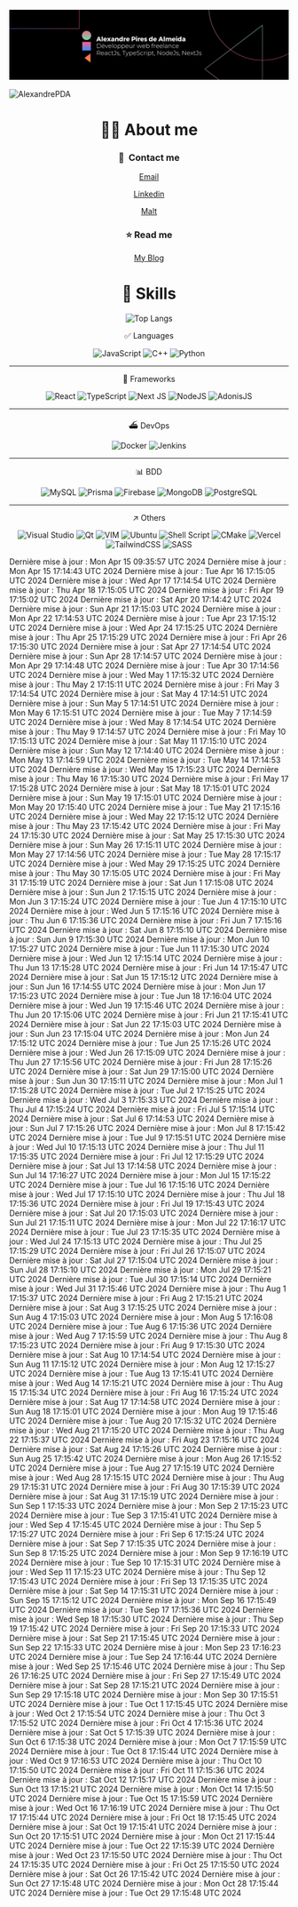 ![Description de l'image](./banniereLK.png)

<p align="left"> <img src="https://komarev.com/ghpvc/?username=AlexandrePDA&label=Profile%20views&color=0e75b6&style=flat" alt="AlexandrePDA" /> </p>

<div align="center">
  
# 👋🏽 About me

### 💌  **Contact me**
  
  [Email](mailto:al.piresdealmeida@gmail.com)
  
  [Linkedin](www.linkedin.com/in/alexandre-pires-de-almeida)
  
[Malt](https://www.malt.fr/profile/alexandrepiresdealmeida)
 
### ⭐️ **Read me** 

[My Blog](https://alexandre-blog.vercel.app)



                    

# 🦾 Skills


  

![Top Langs](https://github-readme-stats.vercel.app/api/top-langs/?username=alexandrePDA&layout=compact)


✅ Languages

![JavaScript](https://img.shields.io/badge/javascript-%23323330.svg?style=for-the-badge&logo=javascript&logoColor=%23F7DF1E)
![C++](https://img.shields.io/badge/c++-%2300599C.svg?style=for-the-badge&logo=c%2B%2B&logoColor=white)
![Python](https://img.shields.io/badge/python-3670A0?style=for-the-badge&logo=python&logoColor=ffdd54)

---

🧩 Frameworks

![React](https://img.shields.io/badge/react-%2320232a.svg?style=for-the-badge&logo=react&logoColor=%2361DAFB)
![TypeScript](https://img.shields.io/badge/typescript-%23007ACC.svg?style=for-the-badge&logo=typescript&logoColor=white)
![Next JS](https://img.shields.io/badge/Next-black?style=for-the-badge&logo=next.js&logoColor=white)
![NodeJS](https://img.shields.io/badge/node.js-6DA55F?style=for-the-badge&logo=node.js&logoColor=white)
![AdonisJS](https://img.shields.io/badge/adonis%20js-220052?style=for-the-badge&logo=adonisjs&logoColor=white)

---

⛴️ DevOps

![Docker](https://img.shields.io/badge/Docker-2CA5E0?style=for-the-badge&logo=docker&logoColor=white)
![Jenkins](https://img.shields.io/badge/Jenkins-D24939?style=for-the-badge&logo=Jenkins&logoColor=white)

---

📊 BDD
  
![MySQL](https://img.shields.io/badge/mysql-%2300f.svg?style=for-the-badge&logo=mysql&logoColor=white)
![Prisma](https://img.shields.io/badge/Prisma-3982CE?style=for-the-badge&logo=Prisma&logoColor=white)
![Firebase](https://img.shields.io/badge/Firebase-039BE5?style=for-the-badge&logo=Firebase&logoColor=white)
![MongoDB](https://img.shields.io/badge/MongoDB-%234ea94b.svg?style=for-the-badge&logo=mongodb&logoColor=white)
![PostgreSQL](https://img.shields.io/badge/PostgreSQL-316192?style=for-the-badge&logo=postgresql&logoColor=white)

---


↗️ Others

![Visual Studio](https://img.shields.io/badge/Visual%20Studio-5C2D91.svg?style=for-the-badge&logo=visual-studio&logoColor=white)
![Qt](https://img.shields.io/badge/Qt-%23217346.svg?style=for-the-badge&logo=Qt&logoColor=white)
![VIM](https://img.shields.io/badge/VIM-%2311AB00.svg?&style=for-the-badge&logo=vim&logoColor=white)
![Ubuntu](https://img.shields.io/badge/Ubuntu-E95420?style=for-the-badge&logo=ubuntu&logoColor=white)
![Shell Script](https://img.shields.io/badge/shell_script-%23121011.svg?style=for-the-badge&logo=gnu-bash&logoColor=white)
![CMake](https://img.shields.io/badge/CMake-%23008FBA.svg?style=for-the-badge&logo=cmake&logoColor=white)
![Vercel](https://img.shields.io/badge/vercel-%23000000.svg?style=for-the-badge&logo=vercel&logoColor=white)
![TailwindCSS](https://img.shields.io/badge/tailwindcss-%2338B2AC.svg?style=for-the-badge&logo=tailwind-css&logoColor=white)
![SASS](https://img.shields.io/badge/SASS-hotpink.svg?style=for-the-badge&logo=SASS&logoColor=white)

 
</div>


Dernière mise à jour : Mon Apr 15 09:35:57 UTC 2024
Dernière mise à jour : Mon Apr 15 17:14:43 UTC 2024
Dernière mise à jour : Tue Apr 16 17:15:05 UTC 2024
Dernière mise à jour : Wed Apr 17 17:14:54 UTC 2024
Dernière mise à jour : Thu Apr 18 17:15:05 UTC 2024
Dernière mise à jour : Fri Apr 19 17:15:02 UTC 2024
Dernière mise à jour : Sat Apr 20 17:14:42 UTC 2024
Dernière mise à jour : Sun Apr 21 17:15:03 UTC 2024
Dernière mise à jour : Mon Apr 22 17:14:53 UTC 2024
Dernière mise à jour : Tue Apr 23 17:15:12 UTC 2024
Dernière mise à jour : Wed Apr 24 17:15:25 UTC 2024
Dernière mise à jour : Thu Apr 25 17:15:29 UTC 2024
Dernière mise à jour : Fri Apr 26 17:15:30 UTC 2024
Dernière mise à jour : Sat Apr 27 17:14:54 UTC 2024
Dernière mise à jour : Sun Apr 28 17:14:57 UTC 2024
Dernière mise à jour : Mon Apr 29 17:14:48 UTC 2024
Dernière mise à jour : Tue Apr 30 17:14:56 UTC 2024
Dernière mise à jour : Wed May  1 17:15:32 UTC 2024
Dernière mise à jour : Thu May  2 17:15:11 UTC 2024
Dernière mise à jour : Fri May  3 17:14:54 UTC 2024
Dernière mise à jour : Sat May  4 17:14:51 UTC 2024
Dernière mise à jour : Sun May  5 17:14:51 UTC 2024
Dernière mise à jour : Mon May  6 17:15:51 UTC 2024
Dernière mise à jour : Tue May  7 17:14:59 UTC 2024
Dernière mise à jour : Wed May  8 17:14:54 UTC 2024
Dernière mise à jour : Thu May  9 17:14:57 UTC 2024
Dernière mise à jour : Fri May 10 17:15:13 UTC 2024
Dernière mise à jour : Sat May 11 17:15:10 UTC 2024
Dernière mise à jour : Sun May 12 17:14:40 UTC 2024
Dernière mise à jour : Mon May 13 17:14:59 UTC 2024
Dernière mise à jour : Tue May 14 17:14:53 UTC 2024
Dernière mise à jour : Wed May 15 17:15:23 UTC 2024
Dernière mise à jour : Thu May 16 17:15:30 UTC 2024
Dernière mise à jour : Fri May 17 17:15:28 UTC 2024
Dernière mise à jour : Sat May 18 17:15:01 UTC 2024
Dernière mise à jour : Sun May 19 17:15:01 UTC 2024
Dernière mise à jour : Mon May 20 17:15:40 UTC 2024
Dernière mise à jour : Tue May 21 17:15:16 UTC 2024
Dernière mise à jour : Wed May 22 17:15:12 UTC 2024
Dernière mise à jour : Thu May 23 17:15:42 UTC 2024
Dernière mise à jour : Fri May 24 17:15:30 UTC 2024
Dernière mise à jour : Sat May 25 17:15:30 UTC 2024
Dernière mise à jour : Sun May 26 17:15:11 UTC 2024
Dernière mise à jour : Mon May 27 17:14:56 UTC 2024
Dernière mise à jour : Tue May 28 17:15:17 UTC 2024
Dernière mise à jour : Wed May 29 17:15:25 UTC 2024
Dernière mise à jour : Thu May 30 17:15:05 UTC 2024
Dernière mise à jour : Fri May 31 17:15:19 UTC 2024
Dernière mise à jour : Sat Jun  1 17:15:08 UTC 2024
Dernière mise à jour : Sun Jun  2 17:15:15 UTC 2024
Dernière mise à jour : Mon Jun  3 17:15:24 UTC 2024
Dernière mise à jour : Tue Jun  4 17:15:10 UTC 2024
Dernière mise à jour : Wed Jun  5 17:15:16 UTC 2024
Dernière mise à jour : Thu Jun  6 17:15:36 UTC 2024
Dernière mise à jour : Fri Jun  7 17:15:16 UTC 2024
Dernière mise à jour : Sat Jun  8 17:15:10 UTC 2024
Dernière mise à jour : Sun Jun  9 17:15:30 UTC 2024
Dernière mise à jour : Mon Jun 10 17:15:27 UTC 2024
Dernière mise à jour : Tue Jun 11 17:15:30 UTC 2024
Dernière mise à jour : Wed Jun 12 17:15:14 UTC 2024
Dernière mise à jour : Thu Jun 13 17:15:28 UTC 2024
Dernière mise à jour : Fri Jun 14 17:15:47 UTC 2024
Dernière mise à jour : Sat Jun 15 17:15:12 UTC 2024
Dernière mise à jour : Sun Jun 16 17:14:55 UTC 2024
Dernière mise à jour : Mon Jun 17 17:15:23 UTC 2024
Dernière mise à jour : Tue Jun 18 17:16:04 UTC 2024
Dernière mise à jour : Wed Jun 19 17:15:46 UTC 2024
Dernière mise à jour : Thu Jun 20 17:15:06 UTC 2024
Dernière mise à jour : Fri Jun 21 17:15:41 UTC 2024
Dernière mise à jour : Sat Jun 22 17:15:03 UTC 2024
Dernière mise à jour : Sun Jun 23 17:15:04 UTC 2024
Dernière mise à jour : Mon Jun 24 17:15:12 UTC 2024
Dernière mise à jour : Tue Jun 25 17:15:26 UTC 2024
Dernière mise à jour : Wed Jun 26 17:15:09 UTC 2024
Dernière mise à jour : Thu Jun 27 17:15:56 UTC 2024
Dernière mise à jour : Fri Jun 28 17:15:26 UTC 2024
Dernière mise à jour : Sat Jun 29 17:15:00 UTC 2024
Dernière mise à jour : Sun Jun 30 17:15:11 UTC 2024
Dernière mise à jour : Mon Jul  1 17:15:28 UTC 2024
Dernière mise à jour : Tue Jul  2 17:15:25 UTC 2024
Dernière mise à jour : Wed Jul  3 17:15:33 UTC 2024
Dernière mise à jour : Thu Jul  4 17:15:24 UTC 2024
Dernière mise à jour : Fri Jul  5 17:15:14 UTC 2024
Dernière mise à jour : Sat Jul  6 17:14:53 UTC 2024
Dernière mise à jour : Sun Jul  7 17:15:26 UTC 2024
Dernière mise à jour : Mon Jul  8 17:15:42 UTC 2024
Dernière mise à jour : Tue Jul  9 17:15:51 UTC 2024
Dernière mise à jour : Wed Jul 10 17:15:13 UTC 2024
Dernière mise à jour : Thu Jul 11 17:15:35 UTC 2024
Dernière mise à jour : Fri Jul 12 17:15:29 UTC 2024
Dernière mise à jour : Sat Jul 13 17:14:58 UTC 2024
Dernière mise à jour : Sun Jul 14 17:16:27 UTC 2024
Dernière mise à jour : Mon Jul 15 17:15:22 UTC 2024
Dernière mise à jour : Tue Jul 16 17:15:16 UTC 2024
Dernière mise à jour : Wed Jul 17 17:15:10 UTC 2024
Dernière mise à jour : Thu Jul 18 17:15:36 UTC 2024
Dernière mise à jour : Fri Jul 19 17:15:43 UTC 2024
Dernière mise à jour : Sat Jul 20 17:15:03 UTC 2024
Dernière mise à jour : Sun Jul 21 17:15:11 UTC 2024
Dernière mise à jour : Mon Jul 22 17:16:17 UTC 2024
Dernière mise à jour : Tue Jul 23 17:15:35 UTC 2024
Dernière mise à jour : Wed Jul 24 17:15:13 UTC 2024
Dernière mise à jour : Thu Jul 25 17:15:29 UTC 2024
Dernière mise à jour : Fri Jul 26 17:15:07 UTC 2024
Dernière mise à jour : Sat Jul 27 17:15:04 UTC 2024
Dernière mise à jour : Sun Jul 28 17:15:10 UTC 2024
Dernière mise à jour : Mon Jul 29 17:15:21 UTC 2024
Dernière mise à jour : Tue Jul 30 17:15:14 UTC 2024
Dernière mise à jour : Wed Jul 31 17:15:46 UTC 2024
Dernière mise à jour : Thu Aug  1 17:15:37 UTC 2024
Dernière mise à jour : Fri Aug  2 17:15:21 UTC 2024
Dernière mise à jour : Sat Aug  3 17:15:25 UTC 2024
Dernière mise à jour : Sun Aug  4 17:15:03 UTC 2024
Dernière mise à jour : Mon Aug  5 17:16:08 UTC 2024
Dernière mise à jour : Tue Aug  6 17:15:36 UTC 2024
Dernière mise à jour : Wed Aug  7 17:15:59 UTC 2024
Dernière mise à jour : Thu Aug  8 17:15:23 UTC 2024
Dernière mise à jour : Fri Aug  9 17:15:30 UTC 2024
Dernière mise à jour : Sat Aug 10 17:14:54 UTC 2024
Dernière mise à jour : Sun Aug 11 17:15:12 UTC 2024
Dernière mise à jour : Mon Aug 12 17:15:27 UTC 2024
Dernière mise à jour : Tue Aug 13 17:15:41 UTC 2024
Dernière mise à jour : Wed Aug 14 17:15:21 UTC 2024
Dernière mise à jour : Thu Aug 15 17:15:34 UTC 2024
Dernière mise à jour : Fri Aug 16 17:15:24 UTC 2024
Dernière mise à jour : Sat Aug 17 17:14:58 UTC 2024
Dernière mise à jour : Sun Aug 18 17:15:01 UTC 2024
Dernière mise à jour : Mon Aug 19 17:15:46 UTC 2024
Dernière mise à jour : Tue Aug 20 17:15:32 UTC 2024
Dernière mise à jour : Wed Aug 21 17:15:20 UTC 2024
Dernière mise à jour : Thu Aug 22 17:15:37 UTC 2024
Dernière mise à jour : Fri Aug 23 17:15:16 UTC 2024
Dernière mise à jour : Sat Aug 24 17:15:26 UTC 2024
Dernière mise à jour : Sun Aug 25 17:15:42 UTC 2024
Dernière mise à jour : Mon Aug 26 17:15:52 UTC 2024
Dernière mise à jour : Tue Aug 27 17:15:19 UTC 2024
Dernière mise à jour : Wed Aug 28 17:15:15 UTC 2024
Dernière mise à jour : Thu Aug 29 17:15:31 UTC 2024
Dernière mise à jour : Fri Aug 30 17:15:39 UTC 2024
Dernière mise à jour : Sat Aug 31 17:15:19 UTC 2024
Dernière mise à jour : Sun Sep  1 17:15:33 UTC 2024
Dernière mise à jour : Mon Sep  2 17:15:23 UTC 2024
Dernière mise à jour : Tue Sep  3 17:15:41 UTC 2024
Dernière mise à jour : Wed Sep  4 17:15:45 UTC 2024
Dernière mise à jour : Thu Sep  5 17:15:27 UTC 2024
Dernière mise à jour : Fri Sep  6 17:15:24 UTC 2024
Dernière mise à jour : Sat Sep  7 17:15:35 UTC 2024
Dernière mise à jour : Sun Sep  8 17:15:25 UTC 2024
Dernière mise à jour : Mon Sep  9 17:16:19 UTC 2024
Dernière mise à jour : Tue Sep 10 17:15:31 UTC 2024
Dernière mise à jour : Wed Sep 11 17:15:23 UTC 2024
Dernière mise à jour : Thu Sep 12 17:15:43 UTC 2024
Dernière mise à jour : Fri Sep 13 17:15:35 UTC 2024
Dernière mise à jour : Sat Sep 14 17:15:31 UTC 2024
Dernière mise à jour : Sun Sep 15 17:15:12 UTC 2024
Dernière mise à jour : Mon Sep 16 17:15:49 UTC 2024
Dernière mise à jour : Tue Sep 17 17:15:36 UTC 2024
Dernière mise à jour : Wed Sep 18 17:15:30 UTC 2024
Dernière mise à jour : Thu Sep 19 17:15:42 UTC 2024
Dernière mise à jour : Fri Sep 20 17:15:33 UTC 2024
Dernière mise à jour : Sat Sep 21 17:15:45 UTC 2024
Dernière mise à jour : Sun Sep 22 17:15:33 UTC 2024
Dernière mise à jour : Mon Sep 23 17:16:23 UTC 2024
Dernière mise à jour : Tue Sep 24 17:16:44 UTC 2024
Dernière mise à jour : Wed Sep 25 17:15:46 UTC 2024
Dernière mise à jour : Thu Sep 26 17:16:25 UTC 2024
Dernière mise à jour : Fri Sep 27 17:15:49 UTC 2024
Dernière mise à jour : Sat Sep 28 17:15:21 UTC 2024
Dernière mise à jour : Sun Sep 29 17:15:18 UTC 2024
Dernière mise à jour : Mon Sep 30 17:15:51 UTC 2024
Dernière mise à jour : Tue Oct  1 17:15:45 UTC 2024
Dernière mise à jour : Wed Oct  2 17:15:54 UTC 2024
Dernière mise à jour : Thu Oct  3 17:15:52 UTC 2024
Dernière mise à jour : Fri Oct  4 17:15:36 UTC 2024
Dernière mise à jour : Sat Oct  5 17:15:39 UTC 2024
Dernière mise à jour : Sun Oct  6 17:15:38 UTC 2024
Dernière mise à jour : Mon Oct  7 17:15:59 UTC 2024
Dernière mise à jour : Tue Oct  8 17:15:44 UTC 2024
Dernière mise à jour : Wed Oct  9 17:16:53 UTC 2024
Dernière mise à jour : Thu Oct 10 17:15:50 UTC 2024
Dernière mise à jour : Fri Oct 11 17:15:36 UTC 2024
Dernière mise à jour : Sat Oct 12 17:15:17 UTC 2024
Dernière mise à jour : Sun Oct 13 17:15:21 UTC 2024
Dernière mise à jour : Mon Oct 14 17:15:50 UTC 2024
Dernière mise à jour : Tue Oct 15 17:15:59 UTC 2024
Dernière mise à jour : Wed Oct 16 17:16:19 UTC 2024
Dernière mise à jour : Thu Oct 17 17:15:44 UTC 2024
Dernière mise à jour : Fri Oct 18 17:15:45 UTC 2024
Dernière mise à jour : Sat Oct 19 17:15:41 UTC 2024
Dernière mise à jour : Sun Oct 20 17:15:51 UTC 2024
Dernière mise à jour : Mon Oct 21 17:15:44 UTC 2024
Dernière mise à jour : Tue Oct 22 17:15:39 UTC 2024
Dernière mise à jour : Wed Oct 23 17:15:50 UTC 2024
Dernière mise à jour : Thu Oct 24 17:15:35 UTC 2024
Dernière mise à jour : Fri Oct 25 17:15:50 UTC 2024
Dernière mise à jour : Sat Oct 26 17:15:42 UTC 2024
Dernière mise à jour : Sun Oct 27 17:15:48 UTC 2024
Dernière mise à jour : Mon Oct 28 17:15:44 UTC 2024
Dernière mise à jour : Tue Oct 29 17:15:48 UTC 2024
